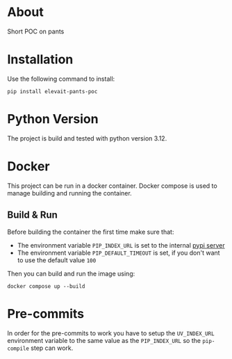 # About

Short POC on pants

# Installation

Use the following command to install:

    pip install elevait-pants-poc

# Python Version

The project is build and tested with python version 3.12.
# Docker

This project can be run in a docker container.
Docker compose is used to manage building and running the container.

## Build & Run

Before building the container the first time make sure that:
- The environment variable `PIP_INDEX_URL` is set to the internal [pypi server](https://start.1password.com/open/i?a=ZYEYIJWE2ZFEBMKC4U2M7BTXPY&v=6thpfxq7rrx5jsr7kiog6vxpgq&i=a6h2ni66kchppnh5affwcjtfqa&h=elevait.1password.com)
- The environment variable `PIP_DEFAULT_TIMEOUT` is set, if you don't want to use the default value `100`

Then you can build and run the image using:

    docker compose up --build

# Pre-commits

In order for the pre-commits to work you have to setup the `UV_INDEX_URL` environment variable to the same value as the `PIP_INDEX_URL` so the `pip-compile` step can work.
